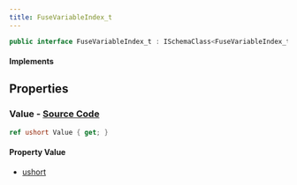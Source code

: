 ```yaml
---
title: FuseVariableIndex_t
---
```


```csharp
public interface FuseVariableIndex_t : ISchemaClass<FuseVariableIndex_t>, ISchemaField, ISchemaClass, INativeHandle
```

#### Implements

## Properties

### **Value** - [Source Code](https://github.com/swiftly-solution/swiftlys2/blob/main/managed/src/SwiftlyS2.Generated/Schemas/Interfaces/FuseVariableIndex_t.cs#L16)

```csharp
ref ushort Value { get; }
```

#### Property Value

- [ushort](https://learn.microsoft.com/dotnet/api/system.uint16)

